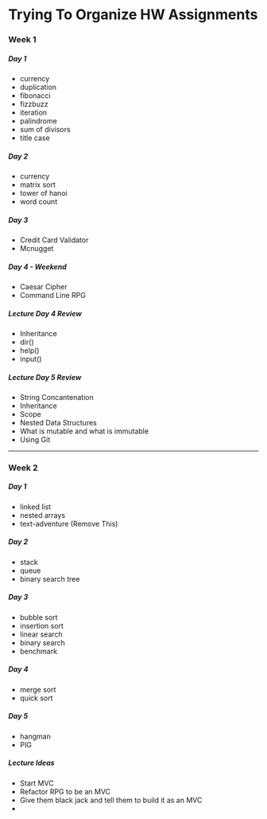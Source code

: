 # Trying To Organize HW Assignments

### Week 1

##### Day 1
* currency
* duplication
* fibonacci
* fizzbuzz
* iteration
* palindrome
* sum of divisors
* title case

##### Day 2
* currency
* matrix sort
* tower of hanoi
* word count

##### Day 3
* Credit Card Validator
* Mcnugget

##### Day 4 - Weekend
* Caesar Cipher
* Command Line RPG

##### Lecture Day 4 Review
* Inheritance
* dir()
* help()
* input()

##### Lecture Day 5 Review

* String Concantenation
* Inheritance
* Scope
* Nested Data Structures
* What is mutable and what is immutable
* Using Git


---


### Week 2

##### Day 1
* linked list
* nested arrays
* text-adventure (Remove This)

##### Day 2
* stack
* queue
* binary search tree

##### Day 3
* bubble sort
* insertion sort 
* linear search
* binary search
* benchmark

##### Day 4
* merge sort
* quick sort

##### Day 5
* hangman
* PIG

##### Lecture Ideas
* Start MVC
* Refactor RPG to be an MVC
* Give them black jack and tell them to build it as an MVC
* 










